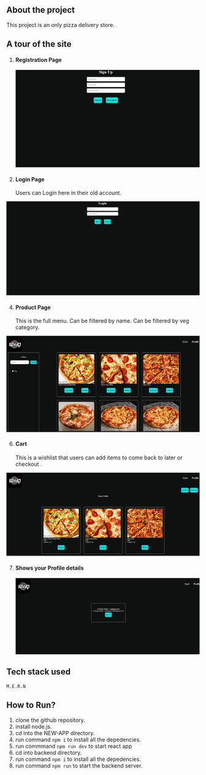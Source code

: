 ## About the project

This project is an only pizza delivery store.

## A tour of the site

1. #### Registration Page

   ![Registration Page](./ss%20for%20md/signup.PNG)

2. #### Login Page
   Users can Login here in their old account.

![Login Page](./ss%20for%20md/login.PNG)

4. #### Product Page
   This is the full menu.
   Can be filtered by name.
   Can be filtered by veg category.

![Product Page](./ss%20for%20md/home.PNG)

6. #### Cart
   This is a wishlist that users can add items to come back to later or checkout .

![Cart](./ss%20for%20md/Cart.PNG)

7. #### Shows your Profile details

   ![Profile page](./ss%20for%20md/profile.PNG)

## Tech stack used

    M.E.R.N

## How to Run?


1. clone the github repository.
2. install node.js.
3. cd into the NEW-APP directory.
4. run command `npm i` to install all the depedencies.
5. run commmand `npm run dev` to start react app
6. cd into backend directory.
7. run command `npm i` to install all the depedencies.
8. run command `npm run` to start the backend server.

